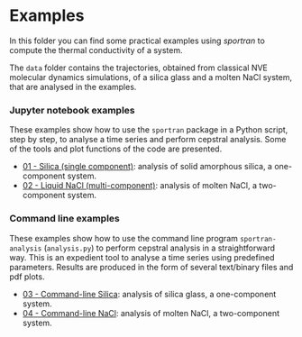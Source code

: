 # Examples

In this folder you can find some practical examples using *sportran* to compute the thermal conductivity of a system.

The `data` folder contains the trajectories, obtained from classical NVE molecular dynamics simulations, of a silica glass and a molten NaCl system, that are analysed in the examples.


### Jupyter notebook examples

These examples show how to use the `sportran` package in a Python script, step by step, to analyse a time series and perform cepstral analysis. Some of the tools and plot functions of the code are presented.

* [01 - Silica (single component)](01_example_cepstrum_singlecomp_silica.ipynb): analysis of solid amorphous silica, a one-component system.
* [02 - Liquid NaCl (multi-component)](02_example_cepstrum_doublecomp_NaCl.ipynb): analysis of molten NaCl, a two-component system.

### Command line examples

These examples show how to use the command line program `sportran-analysis` (`analysis.py`) to perform cepstral analysis in a straightforward way. This is an expedient tool to analyse a time series using predefined parameters. Results are produced in the form of several text/binary files and pdf plots.

* [03 - Command-line Silica](03_cmdline_example_silica/): analysis of silica glass, a one-component system.
* [04 - Command-line NaCl](04_cmdline_example_NaCl/): analysis of molten NaCl, a two-component system.
